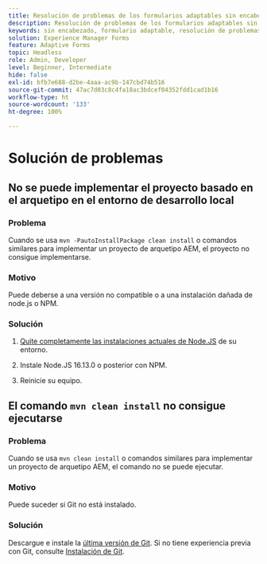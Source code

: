 ```yaml
---
title: Resolución de problemas de los formularios adaptables sin encabezado
description: Resolución de problemas de los formularios adaptables sin encabezado
keywords: sin encabezado, formulario adaptable, resolución de problemas
solution: Experience Manager Forms
feature: Adaptive Forms
topic: Headless
role: Admin, Developer
level: Beginner, Intermediate
hide: false
exl-id: bfb7e688-d2be-4aaa-ac9b-147cbd74b516
source-git-commit: 47ac7d03c8c4fa18ac3bdcef04352fdd1cad1b16
workflow-type: ht
source-wordcount: '133'
ht-degree: 100%

---
```


# Solución de problemas

## No se puede implementar el proyecto basado en el arquetipo en el entorno de desarrollo local

### Problema

Cuando se usa `mvn -PautoInstallPackage clean install` o comandos similares para implementar un proyecto de arquetipo AEM, el proyecto no consigue implementarse.

### Motivo

Puede deberse a una versión no compatible o a una instalación dañada de node.js o NPM.

### Solución

1. [Quite completamente las instalaciones actuales de Node.JS](https://khushwantsehgal.wordpress.com/2022/06/28/how-to-remove-node-js-completely-from-windows-10/) de su entorno.

1. Instale Node.JS 16.13.0 o posterior con NPM.

1. Reinicie su equipo.


## El comando `mvn clean install` no consigue ejecutarse

### Problema

Cuando se usa `mvn clean install` o comandos similares para implementar un proyecto de arquetipo AEM, el comando no se puede ejecutar.

### Motivo

Puede suceder si Git no está instalado.

### Solución

Descargue e instale la [última versión de Git](https://git-scm.com/downloads). Si no tiene experiencia previa con Git, consulte [Instalación de Git](https://git-scm.com/book/en/v2/Getting-Started-Installing-Git).
